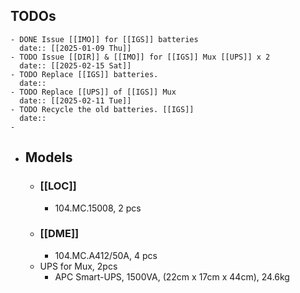 ## TODOs
	- DONE Issue [[IMO]] for [[IGS]] batteries 
	  date:: [[2025-01-09 Thu]]
	- TODO Issue [[DIR]] & [[IMO]] for [[IGS]] Mux [[UPS]] x 2
	  date:: [[2025-02-15 Sat]]
	- TODO Replace [[IGS]] batteries.
	  date::
	- TODO Replace [[UPS]] of [[IGS]] Mux
	  date:: [[2025-02-11 Tue]]
	- TODO Recycle the old batteries. [[IGS]]
	  date::
	-
- ## Models
	- ### [[LOC]]
		- 104.MC.15008, 2 pcs
	- ### [[DME]]
		- 104.MC.A412/50A, 4 pcs
	- UPS for Mux, 2pcs
		- APC Smart-UPS, 1500VA, (22cm x 17cm x 44cm), 24.6kg